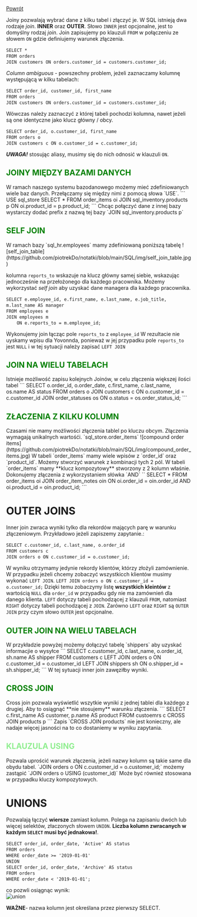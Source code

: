 [Powrót](https://github.com/piotrekDo/notatki/blob/main/SQL/SQL%20Podsumowanie.md)

Joiny pozwalają wybrać dane z kilku tabel i złączyć je. W SQL istnieją dwa rodzaje *join*. **INNER** oraz
**OUTER**. Słowo `INNER` jest opcjonalne, jest to domyślny rodzaj *join*. Join zapisujemy po klauzuli `FROM` w połączeniu ze słowem `ON` gdzie definiujemy warunek złączenia. 
```
SELECT *
FROM orders
JOIN customers ON orders.customer_id = customers.customer_id;
```

_Column ambiguous_ - powszechny problem, jeżeli zaznaczamy kolumnę występującą w kilku tabelach:
```
SELECT order_id, customer_id, first_name
FROM orders
JOIN customers ON orders.customer_id = customers.customer_id;
```
Wówczas należy zaznaczyć z której tabeli pochodzi kolumna, nawet jeżeli są one identyczne jako klucz główny / obcy. 
```
SELECT order_id, o.customer_id, first_name
FROM orders o
JOIN customers c ON o.customer_id = c.customer_id;
```
**_UWAGA!_** stosując aliasy, musimy się do nich odnosić w klauzuli `ON`.


<h2 style="color:green">JOINY MIĘDZY BAZAMI DANYCH</h2>
W ramach naszego systemu bazodanowego możemy mieć zdefiniowanych wiele baz danych. Przełączamy się między nimi z pomocą słowa `USE`. 
```
USE sql_store
SELECT * 
FROM order_items oi
JOIN sql_inventory.products p
	ON oi.product_id = p.product_id;
```
Chcąc połączyć dane z innej bazy wystarczy dodać prefix z nazwą tej bazy `JOIN sql_inventory.products p`


<h2 style="color:green">SELF JOIN</h2>
W ramach bazy `sql_hr.employees` mamy zdefiniowaną poniższą tabelę  
![self_join_table](https://github.com/piotrekDo/notatki/blob/main/SQL/img/self_join_table.jpg)

kolumna `reports_to` wskazuje na klucz główny samej siebie, wskazując jednocześnie na przełożonego dla każdego pracownika.  Możemy wykorzystać *self join* aby uzyskać dane managera dla każdego pracownika. 
```
SELECT e.employee_id, e.first_name, e.last_name, e.job_title, m.last_name AS manager
FROM employees e
JOIN employees m
	ON e.reports_to = m.employee_id;
```
Wykonujemy join łącząc pole `reports_to` z `employee_id`
W rezultacie nie uyskamy wpisu dla Yovonnda, ponieważ w jej przypadku pole `reports_to` jest `NULL` i w tej sytuacji należy zapisać `LEFT JOIN`


<h2 style="color:green">JOIN NA WIELU TABELACH</h2>
Istnieje możliwość zapisu kolejnych Joinów, w celu złączenia większej ilości tabel
```
SELECT o.order_id, o.order_date, c.first_name, c.last_name, os.name AS status
FROM orders o
JOIN customers c ON o.customer_id = c.customer_id
JOIN order_statuses os ON o.status = os.order_status_id;
```


<h2 style="color:green">ZŁACZENIA Z KILKU KOLUMN</h2>
Czasami nie mamy możliwości złączenia tablel po kluczu obcym. Złączenia wymagają unikalnych wartośći.
`sql_store.order_items`
![compound order items](https://github.com/piotrekDo/notatki/blob/main/SQL/img/compound_order_items.jpg)
W tabeli `order_items` mamy wiele wpisów z `order_id` oraz `product_id`. Możemy stworzyć warunek z kombinacji tych 2 pól. W tabeli `order_items` mamy **klucz kompozytowy** stworzony z 2 kolumn właśnie. 
Dokonujemy złączenia z wykorzystaniem słówka `AND`
``
SELECT * 
FROM order_items oi
JOIN order_item_notes oin
	ON oi.order_id = oin.order_id
    AND oi.product_id = oin.product_id;
```


# OUTER JOINS
Inner join zwraca wyniki tylko dla rekordów mających parę w warunku złączeniowym. Przykładowo jeżeli zapiszemy zapytanie.:
```
SELECT c.customer_id, c.last_name, o.order_id
FROM customers c
JOIN orders o ON c.customer_id = o.customer_id;
```
W wyniku otrzymamy jedynie rekordy klientów, którzy złożyli zamównienie. W przypadku  jeżeli chcemy zobaczyć wszystkicch klientów musimy wykonać `LEFT JOIN`.
`LEFT JOIN orders o ON c.customer_id = o.customer_id;`
Dzięki temu zobaczymy listę **wszystkich kleintów** z wartością `NULL` dla `order_id`  w przypadku gdy nie ma zamównień dla danego klienta. `LEFT` dotyczy tabeli pochodzącej z klauzuli `FROM`, natomiast `RIGHT` dotyczy tabeli pochodzącej z `JOIN`. Zarówno `LEFT` oraz `RIGHT` są `OUTER JOIN` przy czym słowo `OUTER` jest opcjonalne. 

<h2 style="color:green">OUTER JOIN NA WIELU TABELACH</h2>
W przykładzie powyżej możemy dołączyć tabelę `shippers` aby uzyskać informacjie o wysyłce
```
SELECT c.customer_id, c.last_name, o.order_id, sh.name AS shipper
FROM customers c
LEFT JOIN orders o ON c.customer_id = o.customer_id
LEFT JOIN shippers sh ON o.shipper_id = sh.shipper_id;
```
W tej sytuacji inner join zawęziłby wyniki. 


<h2 style="color:green">CROSS JOIN</h2>
Cross join pozwala wyświetlić wszytkie wyniki z jednej tablei dla każdego z drugiej. Aby to osiągnąć **nie stosujemy** warunku złączenia. 
```
SELECT c.first_name AS customer, p.name AS product
FROM custoemrs c
CROSS JOIN products p
```
Zapis `CROSS JOIN products` nie jest konieczny, ale nadaje więcej  jasności na to co dostaniemy w wyniku zapytania.

<h2 style="color:lightgreen">KLAUZULA USING</h2>
Pozwala uprościć warunek złączenia, jeżeli nazwy kolumn są takie same dla obydu tabel. 
`JOIN orders o ON c.customer_id = o.customer_id;` możemy zastąpić
`JOIN orders o USING (customer_id)`
Może być również stosowana w przypadku kluczy kompozytowych. 


# UNIONS
Pozwalają łączyć **wiersze** zamiast kolumn. Polega na zapisaniu dwóch lub więcej selektów, złaczonych słowem `UNION`. **Liczba kolumn zwracanych w każdym `SELECT` musi być jednakowa!**.
```
SELECT order_id, order_date, 'Active' AS status
FROM orders
WHERE order_date >= '2019-01-01'
UNION
SELECT order_id, order_date, 'Archive' AS status
FROM orders
WHERE order_date < '2019-01-01';
```

co pozwli osiągnąc wynik:  
![union](https://github.com/piotrekDo/notatki/blob/main/SQL/img/union.jpg)

**WAŻNE**- nazwa kolumn jest określana przez pierwszy SELECT. 
